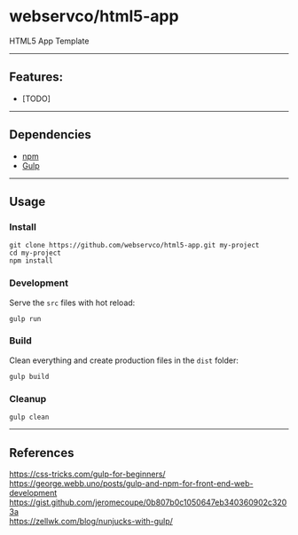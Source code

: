 # webservco/html5-app

HTML5 App Template

---

## Features:
- [TODO]

---

## Dependencies
- [npm](https://www.npmjs.com/)
- [Gulp](https://gulpjs.com/)

---

## Usage

### Install
```
git clone https://github.com/webservco/html5-app.git my-project
cd my-project
npm install
```

### Development
Serve the `src` files with hot reload:
```
gulp run
```

### Build
Clean everything and create production files in the `dist` folder:
```
gulp build
```

### Cleanup
```
gulp clean
```

---

## References
https://css-tricks.com/gulp-for-beginners/  
https://george.webb.uno/posts/gulp-and-npm-for-front-end-web-development  
https://gist.github.com/jeromecoupe/0b807b0c1050647eb340360902c3203a  
https://zellwk.com/blog/nunjucks-with-gulp/  
